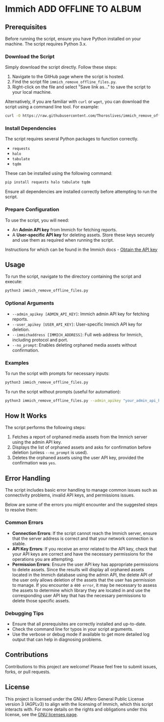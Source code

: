 # Immich ADD OFFLINE TO ALBUM


## Prerequisites

Before running the script, ensure you have Python installed on your machine. The script requires Python 3.x.

### Download the Script

Simply download the script directly. Follow these steps:

1. Navigate to the GitHub page where the script is hosted.
2. Find the script file `immich_remove_offline_files.py`.
3. Right-click on the file and select "Save link as..." to save the script to your local machine.

Alternatively, if you are familiar with `curl` or `wget`, you can download the script using a command line tool. For example:

```bash
curl -O https://raw.githubusercontent.com/Thoroslives/immich_remove_offline_files/main/immich_remove_offline_files.py
```

### Install Dependencies

The script requires several Python packages to function correctly.

- `requests`
- `halo`
- `tabulate`
- `tqdm`

These can be installed using the following command:

```bash
pip install requests halo tabulate tqdm
```

Ensure all dependencies are installed correctly before attempting to run the script.

### Prepare Configuration

To use the script, you will need:

- An **Admin API key** from Immich for fetching reports.
- A **User-specific API key** for deleting assets.
  Store these keys securely and use them as required when running the script.

Instructions for which can be found in the Immich docs - [Obtain the API key](https://immich.app/docs/features/command-line-interface#obtain-the-api-key)

## Usage

To run the script, navigate to the directory containing the script and execute:

```bash
python3 immich_remove_offline_files.py
```

### Optional Arguments

- `--admin_apikey [ADMIN_API_KEY]`: Immich admin API key for fetching reports.
- `--user_apikey [USER_API_KEY]`: User-specific Immich API key for deletion.
- `--immichaddress [IMMICH_ADDRESS]`: Full web address for Immich, including protocol and port.
- `--no_prompt`: Enables deleting orphaned media assets without confirmation.

### Examples

To run the script with prompts for necessary inputs:

```bash
python3 immich_remove_offline_files.py
```

To run the script without prompts (useful for automation):

```bash
python3 immich_remove_offline_files.py --admin_apikey "your_admin_api_key" --user_apikey "your_user_api_key" --immichaddress "http://IPADDRESS:port"
```

## How It Works

The script performs the following steps:

1. Fetches a report of orphaned media assets from the Immich server using the admin API key.
2. Displays the list of orphaned assets and asks for confirmation before deletion (unless `--no_prompt` is used).
3. Deletes the orphaned assets using the user API key, provided the confirmation was `yes`.

## Error Handling

The script includes basic error handling to manage common issues such as connectivity problems, invalid API keys, and permissions issues.

Below are some of the errors you might encounter and the suggested steps to resolve them:

### Common Errors

- **Connection Errors**: If the script cannot reach the Immich server, ensure that the server address is correct and that your network connection is stable.
- **API Key Errors**: If you receive an error related to the API key, check that your API keys are correct and have the necessary permissions for the operations you are attempting.
- **Permission Errors**: Ensure the user API key has appropriate permissions to delete assets. Since the results will display all orphaned assets located in the Immich database using the admin API, the delete API of the user only allows deletion of the assets that the user has permission to manage. If you encounter a `400 error`, it may be necessary to assess the assets to determine which library they are located in and use the corresponding user API key that has the necessary permissions to delete those specific assets.

### Debugging Tips

- Ensure that all prerequisites are correctly installed and up-to-date.
- Check the command line for typos in your script arguments.
- Use the verbose or debug mode if available to get more detailed log output that can help in diagnosing problems.

## Contributions

Contributions to this project are welcome! Please feel free to submit issues, forks, or pull requests.

## License

This project is licensed under the GNU Affero General Public License version 3 (AGPLv3) to align with the licensing of Immich, which this script interacts with. For more details on the rights and obligations under this license, see the [GNU licenses page](https://www.gnu.org/licenses/agpl-3.0.en.html).
